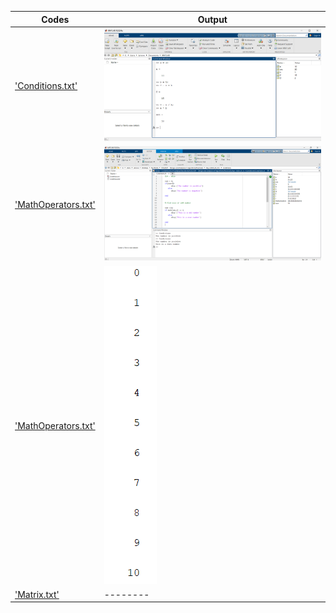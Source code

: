   | Codes | Output |
  |-------|--------|
  |['Conditions.txt'](./Codes/Conditions.txt)|![MathOperations.png](./Outputs/Math_Operations.png)|
  |['MathOperators.txt'](./Codes/MathOperators.txt)|![IfElse.png](./Outputs/IfElse.png)|
  |['MathOperators.txt'](./Codes/MathOperators.txt)|![WhileLoop.png](./Outputs/WhileLoop.png)|
  |['Matrix.txt'](./Codes/Matrix.txt)|--------|
  
